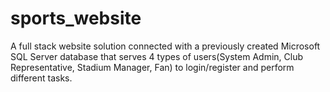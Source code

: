# sports_website
A full stack website solution connected with a previously created Microsoft SQL Server database that serves 4 types of users(System Admin, Club Representative, 
Stadium Manager, Fan) to login/register and perform different tasks.
